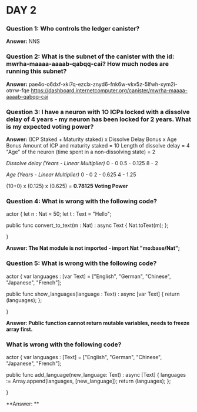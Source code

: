 # DAY 2

### Question 1: Who controls the ledger canister?
**Answer:** NNS


### Question 2: What is the subnet of the canister with the id: mwrha-maaaa-aaaab-qabqq-cai? How much nodes are running this subnet?
**Answer:** pae4o-o6dxf-xki7q-ezclx-znyd6-fnk6w-vkv5z-5lfwh-xym2i-otrrw-fqe
https://dashboard.internetcomputer.org/canister/mwrha-maaaa-aaaab-qabqq-cai


### Question 3: I have a neuron with 1O ICPs locked with a dissolve delay of 4 years - my neuron has been locked for 2 years. What is my expected voting power?
**Answer:** 
(ICP Staked + Maturity staked) x Dissolve Delay Bonus x Age Bonus
Amount of ICP and maturity staked   = 10
Length of dissolve delay            = 4
"Age" of the neuron (time spent in a non-dissolving state)  = 2

*Dissolve delay (Years - Linear Multiplier)*
0 - 0
0.5 - 0.125
8 - 2

*Age (Years - Linear Multiplier)*
0 - 0
2 - 0.625
4 - 1.25


(10+0) x (0.125) x (0.625)  = **0.78125 Voting Power**


### Question 4: What is wrong with the following code?
actor {
  let n : Nat = 50;
  let t : Text = "Hello";

  public func convert_to_text(m : Nat) : async Text {
    Nat.toText(m);
  };
 
}

**Answer: The Nat module is not imported - import Nat "mo:base/Nat";**


### Question 5: What is wrong with the following code?
actor {
  var languages : [var Text] = ["English", "German", "Chinese", "Japanese", "French"];

  public func show_languages(language : Text) : async [var Text] {
    return (languages);
  };
 
}

**Answer: Public function cannot return mutable variables, needs to freeze array first.**


### What is wrong with the following code?
actor {
  var languages : [Text] = ["English", "German", "Chinese", "Japanese", "French"];

  public func add_language(new_language: Text) : async [Text] {
    languages := Array.append<Text>(languages, [new_language]);
    return (languages);
  };
 
}

**Answer: **